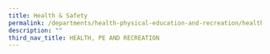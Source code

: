 ```yaml
---
title: Health & Safety
permalink: /departments/health-physical-education-and-recreation/health-safety/
description: ""
third_nav_title: HEALTH, PE AND RECREATION
---
```


